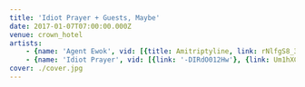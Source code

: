 ```yaml
---
title: 'Idiot Prayer + Guests, Maybe'
date: 2017-01-07T07:00:00.000Z
venue: crown_hotel
artists:
    - {name: 'Agent Ewok', vid: [{title: Amitriptyline, link: rNlfgS8_3X8}]}
    - {name: 'Idiot Prayer', vid: [{link: '-DIRdO012Hw'}, {link: Um1hXCaTRfU}]}
cover: ./cover.jpg
---
```

